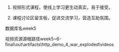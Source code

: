 1. 视频形式课程，使线上学习更生动真实，易于接受。

2. 课程讨论区留言板，促进交流学习，营造互助氛围。

数据库名week5

视频资源源根路径week5~6-final\out\artifacts\http_demo_4_war_exploded\videos
